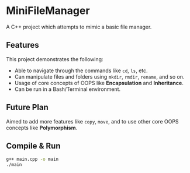 # MiniFileManager

A C++ project which attempts to mimic a basic file manager.

## Features

This project demonstrates the following:

- Able to navigate through the commands like `cd`, `ls`, etc.  
- Can manipulate files and folders using `mkdir`, `rmdir`, `rename`, and so on.  
- Usage of core concepts of OOPS like **Encapsulation** and **Inheritance**.  
- Can be run in a Bash/Terminal environment.

## Future Plan

Aimed to add more features like `copy`, `move`, and to use other core OOPS concepts like **Polymorphism**.

## Compile & Run

```bash
g++ main.cpp -o main
./main 
